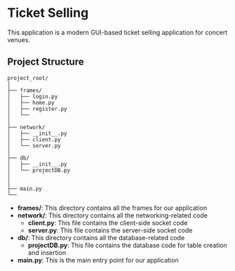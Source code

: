 
# Ticket Selling

This application is a modern GUI-based ticket selling application for concert venues.

## Project Structure

```
project_root/
│
├── frames/
│   ├── login.py
│   ├── home.py
│   ├── register.py
│   └── 
│
├── network/
│   ├── __init__.py
│   ├── client.py
│   └── server.py
│
├── db/
│   ├── __init__.py
│   └── projectDB.py
│
│
├── main.py
└── 
```

- __frames/__: This directory contains all the frames for our application
- __network/__: This directory contains all the networking-related code
    - __client.py__: This file contains the client-side socket code
    - __server.py__: This file contains the server-side socket code
- __db/__: This directory contains all the database-related code
    - __projectDB.py__: This file contains the database code for table creation and insertion
- __main.py__: This is the main entry point for our application
